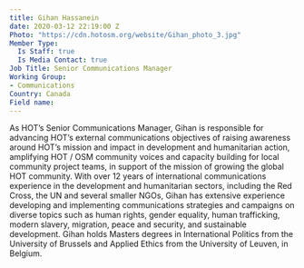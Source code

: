 ```yaml
---
title: Gihan Hassanein
date: 2020-03-12 22:19:00 Z
Photo: "https://cdn.hotosm.org/website/Gihan_photo_3.jpg"
Member Type:
  Is Staff: true
  Is Media Contact: true
Job Title: Senior Communications Manager
Working Group:
- Communications
Country: Canada
Field name: 
---
```


As HOT’s Senior Communications Manager, Gihan is responsible for advancing HOT’s external communications objectives of raising awareness around HOT’s mission and impact  in development and humanitarian action, amplifying HOT / OSM community voices  and capacity building for local community project teams, in support of the mission of growing the global HOT community. With over 12 years of international communications experience in the development and humanitarian sectors, including the Red Cross, the UN and several smaller NGOs, Gihan has extensive experience developing and implementing communications strategies and campaigns on diverse topics such as human rights, gender equality, human trafficking, modern slavery, migration, peace and security, and sustainable development. Gihan holds Masters degrees in International Politics from the University of Brussels and Applied Ethics from the University of Leuven, in Belgium.
